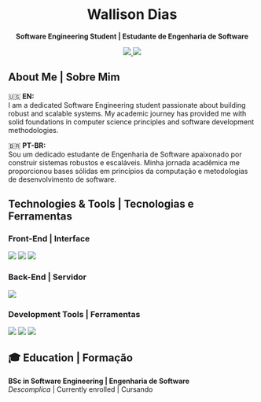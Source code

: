 <h1 align="center">Wallison Dias</h1>
<p align="center">
  <strong>Software Engineering Student | Estudante de Engenharia de Software</strong>
</p>

<p align="center">
  <a href="mailto:wallisonjuniodias@outlook.com">
    <img src="https://img.shields.io/badge/Outlook-0078D4?style=for-the-badge&logo=microsoft-outlook&logoColor=white"/>
  </a>
  <a href="https://linkedin.com/in/wallison">
    <img src="https://img.shields.io/badge/LinkedIn-0077B5?style=for-the-badge&logo=linkedin&logoColor=white"/>
  </a>
</p>

<h2>About Me | Sobre Mim</h2>

🇺🇸 **EN:**  
I am a dedicated Software Engineering student passionate about building robust and scalable systems. My academic journey has provided me with solid foundations in computer science principles and software development methodologies.

🇧🇷 **PT-BR:**  
Sou um dedicado estudante de Engenharia de Software apaixonado por construir sistemas robustos e escaláveis. Minha jornada acadêmica me proporcionou bases sólidas em princípios da computação e metodologias de desenvolvimento de software.

<h2>Technologies & Tools | Tecnologias e Ferramentas</h2>

<h3>Front-End | Interface</h3>
<p>
  <img src="https://img.shields.io/badge/HTML5-E34F26?style=for-the-badge&logo=html5&logoColor=white"/>
  <img src="https://img.shields.io/badge/CSS3-1572B6?style=for-the-badge&logo=css3&logoColor=white"/>
  <img src="https://img.shields.io/badge/JavaScript-F7DF1E?style=for-the-badge&logo=javascript&logoColor=black"/>
</p>

<h3>Back-End | Servidor</h3>
<p>
  <img src="https://img.shields.io/badge/Java-007396?style=for-the-badge&logo=java&logoColor=white"/>
</p>

<h3>Development Tools | Ferramentas</h3>
<p>
  <img src="https://img.shields.io/badge/Git-F05032?style=for-the-badge&logo=git&logoColor=white"/>
  <img src="https://img.shields.io/badge/VS_Code-007ACC?style=for-the-badge&logo=visual-studio-code&logoColor=white"/>
  <img src="https://img.shields.io/badge/GitHub-181717?style=for-the-badge&logo=github&logoColor=white"/>
</p>

<h2>🎓 Education | Formação</h2>

<p>
  <strong>BSc in Software Engineering | Engenharia de Software </strong><br>
  <em>Descomplica</em> | Currently enrolled | Cursando
</p>
